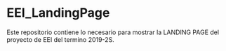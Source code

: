 # EEI_LandingPage
Este repositorio contiene lo necesario para mostrar la LANDING PAGE del proyecto de EEI del termino 2019-2S.
